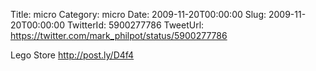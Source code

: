 Title: micro
Category: micro
Date: 2009-11-20T00:00:00
Slug: 2009-11-20T00:00:00
TwitterId: 5900277786
TweetUrl: https://twitter.com/mark_philpot/status/5900277786

Lego Store http://post.ly/D4f4
